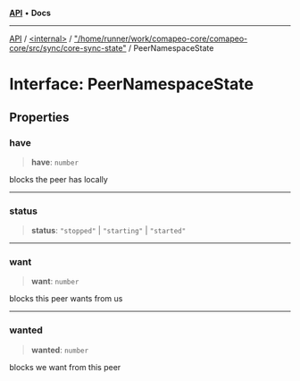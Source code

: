 [**API**](../../../../README.md) • **Docs**

***

[API](../../../../README.md) / [\<internal\>](../../../README.md) / ["/home/runner/work/comapeo-core/comapeo-core/src/sync/core-sync-state"](../README.md) / PeerNamespaceState

# Interface: PeerNamespaceState

## Properties

### have

> **have**: `number`

blocks the peer has locally

***

### status

> **status**: `"stopped"` \| `"starting"` \| `"started"`

***

### want

> **want**: `number`

blocks this peer wants from us

***

### wanted

> **wanted**: `number`

blocks we want from this peer
